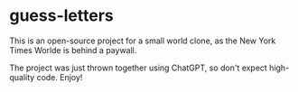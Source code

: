 # guess-letters

This is an open-source project for a small world clone, as the New York Times Worlde is behind a paywall.

The project was just thrown together using ChatGPT, so don't expect high-quality code. Enjoy!